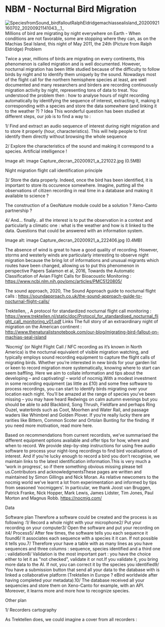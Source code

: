# NBM - Nocturnal Bird Migration

![SpeciesfromSound_birdfalloutRalphEldridgemachiassealisland_20200921160702_20200921141043__1_](/uploads/ec07a2b80dd785cfb1494efa40d25890/SpeciesfromSound_birdfalloutRalphEldridgemachiassealisland_20200921160702_20200921141043__1_.jpg)
Millions of bird are migrating by night everywhere on Earth - When conditions are not favorable, some are stopping where they can, as on the Machias Seal Island, this night of May 2011, the 24th (Picture from Ralph Eldridge)
Problem

Twice a year, millions of birds are migrating on every continents, this phenomenon is called migration and is well documented. However, nocturnal migration has been little studied because of the difficulty to follow birds by night and to identify them uniquely by the sound. Nowadays most of the flight call for the northern hemisphere species at least, are well documented and many researchers and birders are recording continuously migration activity by night, representing tons of data to treat. You understood the problem then : how to analyse hours of night recording automatically by identifying the sequence of interest, extracting it, making it corresponding with a species and store the data somewhere (and linking it to the weather ?) ?
Idea
This wonderful question has been studied at different steps, our job is to find a way to :

1/ Find and extract an audio sequence of interest during night migration and to store it properly (hour, characteristics). This will help people to first identify them directly without browsing the whole sequence

2/ Explore the characteristics of the sound and making it correspond to a species. Artificial intelligence !

Image alt: image Capture_decran_20200921_a_221022.jpg (0.5MB)


Night migration flight call identification principle

3/ Store the data properly. Indeed, once the bird has been identified, it is important to store its occurence somewhere. Imagine, putting all the observations of citizen recording in real time in a database and making it available to science ?

The construction of a GeoNature module could be a solution ? Xeno-Canto partnership ?

4/ And... finally.. all the interest is to put the observation in a context and particularly a climatic one : what is the weather and how is it linked to the data. Questions that could be answered with an information system.

Image alt: image Capture_decran_20200921_a_222406.jpg (0.4MB)

The absence of wind is great to have a good quality of recording. However, storms and westerly winds are particularly interesting to observe night migration because the bring lot of informations and unusual migrants which routes have been changed, allowing us to put this phenomenon in perspective
Papers
Salamon et al, 2016, Towards the Automatic Classification of Avian Flight Calls for Bioacoustic Monitoring : https://www.ncbi.nlm.nih.gov/pmc/articles/PMC5120805/

The sound approach, 2020, The Sound Approach guide to nocturnal flight calls : https://soundapproach.co.uk/the-sound-approach-guide-to-nocturnal-flight-calls/

Trektellen, , A protocol for standardized nocturnal flight call monitoring : https://www.trektellen.nl/static/doc/Protocol_for_standardised_nocturnal_flight_call_monitoring_v01.pdf
Links
The full story of an extraordinary night of migration on the American continent : http://www.thenaturalistsnotebook.com/our-blog/migrating-bird-fallout-on-machias-seal-island

‘Nocmig’ (or Night Flight Call / NFC recording as it’s known in North America) is the nocturnal equivalent of visible migration watching, and typically employs sound recording equipment to capture the flight calls of migrating birds. Whether you’re interested in new birds for your garden list or keen to record migration more systematically, knowing where to start can seem baffling. Here we aim to collate information and tips about the developing – and captivating! – world of nocmig.With a modest investment in some recording equipment (as little as £10) and some free software to process recordings, you can start to identify birds migrating over your location each night. You’ll be amazed at the range of species you’ve been missing – you may have heard Redwings on calm autumn evenings but you should be able to add Blackbird, Song Thrush, Fieldfare and perhaps Ring Ouzel, waterbirds such as Coot, Moorhen and Water Rail, and passage waders like Whimbrel and Golden Plover. If you’re really lucky there are rarities like Bittern, Common Scoter and Ortolan Bunting for the finding. If you need more motivation, read more here.

Based on recommendations from current recordists, we’ve summarised the different equipment options available and offer tips for how, where and when to record. We provide step-by-step instructions for using free audio software to process your night-long recordings to find bird vocalisations of interest. And if you’re lucky enough to record a bird you don’t recognise, we maintain links to the latest identification information.This is very much a ‘work in progress’, so if there something obvious missing please tell us.Contributors and acknowledgmentsThese pages are written and maintained by Simon Gillings and Nick Moran. As relative newcomers to the nocmig world we’ve learnt a lot from experimentation and informed by tips from seasoned ‘nocmiggers’. In particular, we thank Joost van Bruggen, Patrick Franke, Nick Hopper, Mark Lewis, James Lidster, Tim Jones, Paul Morton and Magnus Robb. https://nocmig.com/


Data

Software plan
Therefore a software could be created and the process is as following :1/ Record a whole night with your microphone2/ Put your recording on your computer3/ Open the software and put your recording on it4/ Process5/ After few times, the software tells you each sequence it found6/ It associates each sequence with a species it it can. If not possible it tells you.7/ Therefore your have a table with as many lines as you have sequences and three columns : sequence, species identified and a third one : validation8/ Validation is the most important part : you have the choice either to let it as "not checked", validate it or not.If you validate it, you bring more data to the AI. If not, you can correct it by the species you identified9/ You have a submission button that send all your data to the database with is linked a collaborative platform (Trektellen in Europe ? eBird worldwide after having completed your metadata).10/ The database received all your sequencies and store them on Xeno-Canto for example, with an API. Moreover, it learns more and more how to recognize species.

Other plan

1/ Recorders cartography

As Trektellen does, we could imagine a cover from all recorders :